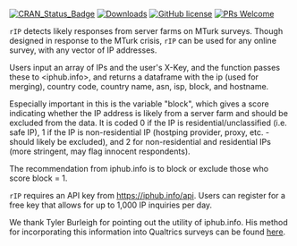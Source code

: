 [![CRAN_Status_Badge](https://www.r-pkg.org/badges/version/rIP)](http://cran.r-project.org/package=rIP)
[![Downloads](http://cranlogs.r-pkg.org/badges/grand-total/rIP)](http://cranlogs.r-pkg.org/)
[![GitHub license](https://img.shields.io/github/license/MAHDLab/rIP.svg?style=plastic)](https://github.com/MAHDLab/rIP/blob/master/LICENSE)
[![PRs Welcome](https://img.shields.io/badge/PRs-welcome-brightgreen.svg?style=plastic)](https://github.com/MAHDLab/rIP/pulls)

`rIP` detects likely responses from server farms on MTurk surveys. Though designed in response to the MTurk crisis, `rIP` can be used for any online survey, with any vector of IP addresses. 

Users input an array of IPs and the user's X-Key, and the function passes these to <iphub.info>, and returns a dataframe with the ip (used for merging), country code, country name, asn, isp, block, and hostname.

Especially important in this is the variable "block", which gives a score indicating whether the IP address is likely from a server farm and should be excluded from the data. It is coded 0 if the IP is residential/unclassified (i.e. safe IP), 1 if the IP is non-residential IP (hostping provider, proxy, etc. - should likely be excluded), and 2 for non-residential and residential IPs (more stringent, may flag innocent respondents).

The recommendation from iphub.info is to block or exclude those who score block = 1.

`rIP` requires an API key from <https://iphub.info/api>. Users can register for a free key that allows for up to 1,000 IP inquiries per day.

We thank Tyler Burleigh for pointing out the utility of iphub.info. His method for incorporating this information into Qualtrics surveys can be found [here](https://twitter.com/tylerburleigh/status/1042528912511848448?s=19).
